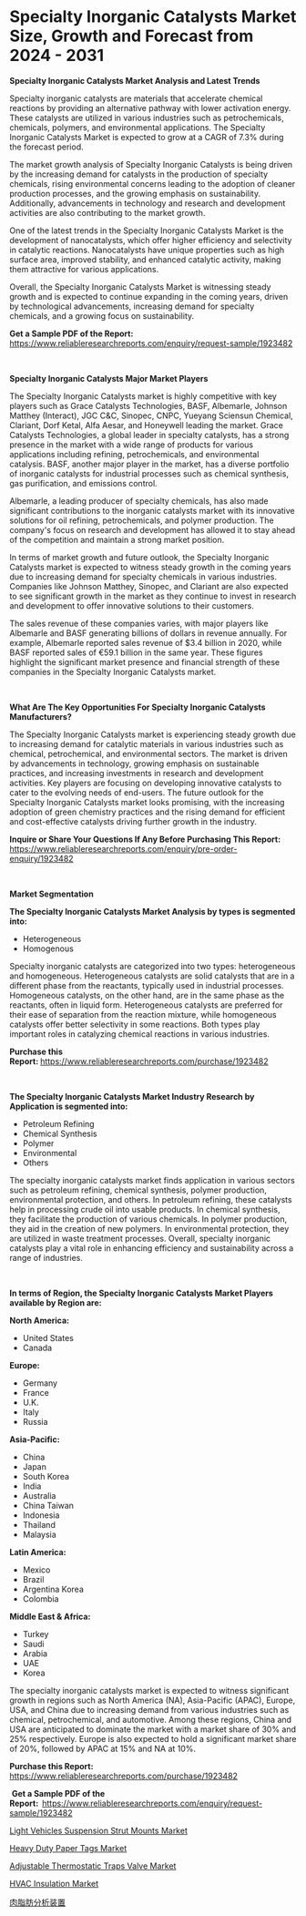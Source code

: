 <p><h1>Specialty Inorganic Catalysts Market Size, Growth and Forecast from 2024 - 2031</h1></p><p><strong>Specialty Inorganic Catalysts Market Analysis and Latest Trends</strong></p>
<p><p>Specialty inorganic catalysts are materials that accelerate chemical reactions by providing an alternative pathway with lower activation energy. These catalysts are utilized in various industries such as petrochemicals, chemicals, polymers, and environmental applications. The Specialty Inorganic Catalysts Market is expected to grow at a CAGR of 7.3% during the forecast period.</p><p>The market growth analysis of Specialty Inorganic Catalysts is being driven by the increasing demand for catalysts in the production of specialty chemicals, rising environmental concerns leading to the adoption of cleaner production processes, and the growing emphasis on sustainability. Additionally, advancements in technology and research and development activities are also contributing to the market growth.</p><p>One of the latest trends in the Specialty Inorganic Catalysts Market is the development of nanocatalysts, which offer higher efficiency and selectivity in catalytic reactions. Nanocatalysts have unique properties such as high surface area, improved stability, and enhanced catalytic activity, making them attractive for various applications.</p><p>Overall, the Specialty Inorganic Catalysts Market is witnessing steady growth and is expected to continue expanding in the coming years, driven by technological advancements, increasing demand for specialty chemicals, and a growing focus on sustainability.</p></p>
<p><strong>Get a Sample PDF of the Report:&nbsp;</strong> <a href="https://www.reliableresearchreports.com/enquiry/request-sample/1923482">https://www.reliableresearchreports.com/enquiry/request-sample/1923482</a></p>
<p>&nbsp;</p>
<p><strong>Specialty Inorganic Catalysts Major Market Players</strong></p>
<p><p>The Specialty Inorganic Catalysts market is highly competitive with key players such as Grace Catalysts Technologies, BASF, Albemarle, Johnson Matthey (Interact), JGC C&C, Sinopec, CNPC, Yueyang Sciensun Chemical, Clariant, Dorf Ketal, Alfa Aesar, and Honeywell leading the market. Grace Catalysts Technologies, a global leader in specialty catalysts, has a strong presence in the market with a wide range of products for various applications including refining, petrochemicals, and environmental catalysis. BASF, another major player in the market, has a diverse portfolio of inorganic catalysts for industrial processes such as chemical synthesis, gas purification, and emissions control.</p><p>Albemarle, a leading producer of specialty chemicals, has also made significant contributions to the inorganic catalysts market with its innovative solutions for oil refining, petrochemicals, and polymer production. The company's focus on research and development has allowed it to stay ahead of the competition and maintain a strong market position.</p><p>In terms of market growth and future outlook, the Specialty Inorganic Catalysts market is expected to witness steady growth in the coming years due to increasing demand for specialty chemicals in various industries. Companies like Johnson Matthey, Sinopec, and Clariant are also expected to see significant growth in the market as they continue to invest in research and development to offer innovative solutions to their customers.</p><p>The sales revenue of these companies varies, with major players like Albemarle and BASF generating billions of dollars in revenue annually. For example, Albemarle reported sales revenue of $3.4 billion in 2020, while BASF reported sales of €59.1 billion in the same year. These figures highlight the significant market presence and financial strength of these companies in the Specialty Inorganic Catalysts market.</p></p>
<p>&nbsp;</p>
<p><strong>What Are The Key Opportunities For Specialty Inorganic Catalysts Manufacturers?</strong></p>
<p><p>The Specialty Inorganic Catalysts market is experiencing steady growth due to increasing demand for catalytic materials in various industries such as chemical, petrochemical, and environmental sectors. The market is driven by advancements in technology, growing emphasis on sustainable practices, and increasing investments in research and development activities. Key players are focusing on developing innovative catalysts to cater to the evolving needs of end-users. The future outlook for the Specialty Inorganic Catalysts market looks promising, with the increasing adoption of green chemistry practices and the rising demand for efficient and cost-effective catalysts driving further growth in the industry.</p></p>
<p><strong>Inquire or Share Your Questions If Any Before Purchasing This Report:</strong> <a href="https://www.reliableresearchreports.com/enquiry/pre-order-enquiry/1923482">https://www.reliableresearchreports.com/enquiry/pre-order-enquiry/1923482</a></p>
<p>&nbsp;</p>
<p><strong>Market Segmentation</strong></p>
<p><strong>The Specialty Inorganic Catalysts Market Analysis by types is segmented into:</strong></p>
<p><ul><li>Heterogeneous</li><li>Homogenous</li></ul></p>
<p><p>Specialty inorganic catalysts are categorized into two types: heterogeneous and homogeneous. Heterogeneous catalysts are solid catalysts that are in a different phase from the reactants, typically used in industrial processes. Homogeneous catalysts, on the other hand, are in the same phase as the reactants, often in liquid form. Heterogeneous catalysts are preferred for their ease of separation from the reaction mixture, while homogeneous catalysts offer better selectivity in some reactions. Both types play important roles in catalyzing chemical reactions in various industries.</p></p>
<p><strong>Purchase this Report:&nbsp;</strong><a href="https://www.reliableresearchreports.com/purchase/1923482">https://www.reliableresearchreports.com/purchase/1923482</a></p>
<p>&nbsp;</p>
<p><strong>The Specialty Inorganic Catalysts Market Industry Research by Application is segmented into:</strong></p>
<p><ul><li>Petroleum Refining</li><li>Chemical Synthesis</li><li>Polymer</li><li>Environmental</li><li>Others</li></ul></p>
<p><p>The specialty inorganic catalysts market finds application in various sectors such as petroleum refining, chemical synthesis, polymer production, environmental protection, and others. In petroleum refining, these catalysts help in processing crude oil into usable products. In chemical synthesis, they facilitate the production of various chemicals. In polymer production, they aid in the creation of new polymers. In environmental protection, they are utilized in waste treatment processes. Overall, specialty inorganic catalysts play a vital role in enhancing efficiency and sustainability across a range of industries.</p></p>
<p>&nbsp;</p>
<p><strong>In terms of Region, the Specialty Inorganic Catalysts Market Players available by Region are:</strong></p>
<p>
    <p> <strong> North America: </strong>
        <ul>
            <li>United States</li>
            <li>Canada</li>
        </ul>
        </p> 
    <p> <strong> Europe: </strong>
        <ul>
            <li>Germany</li>
            <li>France</li>
            <li>U.K.</li>
            <li>Italy</li>
            <li>Russia</li>
        </ul>
        </p> 
    <p> <strong> Asia-Pacific: </strong>
        <ul>
            <li>China</li>
            <li>Japan</li>
            <li>South Korea</li>
            <li>India</li>
            <li>Australia</li>
            <li>China Taiwan</li>
            <li>Indonesia</li>
            <li>Thailand</li>
            <li>Malaysia</li>
        </ul>
        </p> 
    <p> <strong> Latin America: </strong>
        <ul>
            <li>Mexico</li>
            <li>Brazil</li>
            <li>Argentina Korea</li>
            <li>Colombia</li>
        </ul>
        </p> 
    <p> <strong> Middle East & Africa: </strong>
        <ul>
            <li>Turkey</li>
            <li>Saudi</li>
            <li>Arabia</li>
            <li>UAE</li>
            <li>Korea</li>
        </ul>
    </p>
    </p>
<p><p>The specialty inorganic catalysts market is expected to witness significant growth in regions such as North America (NA), Asia-Pacific (APAC), Europe, USA, and China due to increasing demand from various industries such as chemical, petrochemical, and automotive. Among these regions, China and USA are anticipated to dominate the market with a market share of 30% and 25% respectively. Europe is also expected to hold a significant market share of 20%, followed by APAC at 15% and NA at 10%.</p></p>
<p><strong>Purchase this Report: </strong><a href="https://www.reliableresearchreports.com/purchase/1923482">https://www.reliableresearchreports.com/purchase/1923482</a></p>
<p>&nbsp;<strong>Get a Sample PDF of the Report:&nbsp;&nbsp;</strong><a href="https://www.reliableresearchreports.com/enquiry/request-sample/1923482">https://www.reliableresearchreports.com/enquiry/request-sample/1923482</a></p>
<p><strong></strong></p>
<p><p><a href="https://gamy-alyssum-396.notion.site/Light-Vehicles-Suspension-Strut-Mounts-Market-Research-Report-The-Key-To-Successful-Business-Strate-c0359954bd1f4002ad91fd9d43beb793">Light Vehicles Suspension Strut Mounts Market</a></p><p><a href="https://view.publitas.com/reportprime-1/heavy-duty-paper-tags-market-size-2024-2031-global-industrial-analysis-key-geographical-regions-market-share-top-key-players-product-types-and-forecast-research-report/">Heavy Duty Paper Tags Market</a></p><p><a href="https://natural-crush-b99.notion.site/Adjustable-Thermostatic-Traps-Valve-Market-Challenges-Opportunities-and-Growth-Drivers-and-Major--ad53048f4b3a4bf48fa9bd120aacad7a">Adjustable Thermostatic Traps Valve Market</a></p><p><a href="https://view.publitas.com/reportprime-1/hvac-insulation-market-centers-on-aspects-such-as-market-growth-market-share-market-opportunity-and-projected-forecasts-spanning-from-2024-to-2031/">HVAC Insulation Market</a></p><p><a href="https://medium.com/@sarahfahey88/%E8%82%89%E8%84%82%E8%82%AA%E3%82%A2%E3%83%8A%E3%83%A9%E3%82%A4%E3%82%B6%E3%83%BC%E5%B8%82%E5%A0%B4%E3%81%AE%E5%88%86%E6%9E%90-%E3%82%B0%E3%83%AD%E3%83%BC%E3%83%90%E3%83%AB%E7%94%A3%E6%A5%AD%E3%81%AE%E8%A6%8B%E9%80%9A%E3%81%97%E3%81%A8%E4%BA%88%E6%B8%AC-2024%E5%B9%B4%E3%81%8B%E3%82%892031%E5%B9%B4-ca76b0a9be05">肉脂肪分析装置</a></p></p>